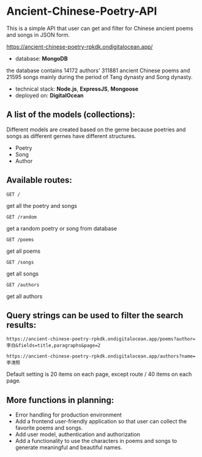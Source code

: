 # Ancient-Chinese-Poetry-API

This is a simple API that user can get and filter for Chinese ancient poems and songs in JSON form.

https://ancient-chinese-poetry-rpkdk.ondigitalocean.app/


- database: __MongoDB__

the database contains 14172 authors' 311881 ancient Chinese poems and 21595 songs mainly during the period of Tang dynasty and Song dynasty.

- technical stack: __Node.js__, __ExpressJS__, __Mongoose__
- deployed on: __DigitalOcean__

## A list of the models (collections):
Different models are created based on the gerne because poetries and songs as different gernes have different structures.

- Poetry
- Song
- Author

## Available routes:
```
GET /
```
get all the poetry and songs 

```
GET /random
```
get a random poetry or song from database

```
GET /poems
```
get all poems

```
GET /songs
```
get all songs

```
GET /authors
```
get all authors

## Query strings can be used to filter the search results:

```
https://ancient-chinese-poetry-rpkdk.ondigitalocean.app/poems?author=李白&fields=title,paragraphs&page=2

```
```
https://ancient-chinese-poetry-rpkdk.ondigitalocean.app/authors?name=李清照
```
Default setting is 20 items on each page, except route / 40 items on each page.

## More functions in planning:
- Error handling for production environment
- Add a frontend user-friendly application so that user can collect the favorite poems and songs.
- Add user model, authentication and authorization
- Add a functionality to use the characters in poems and songs to generate meaningful and beautiful names.


